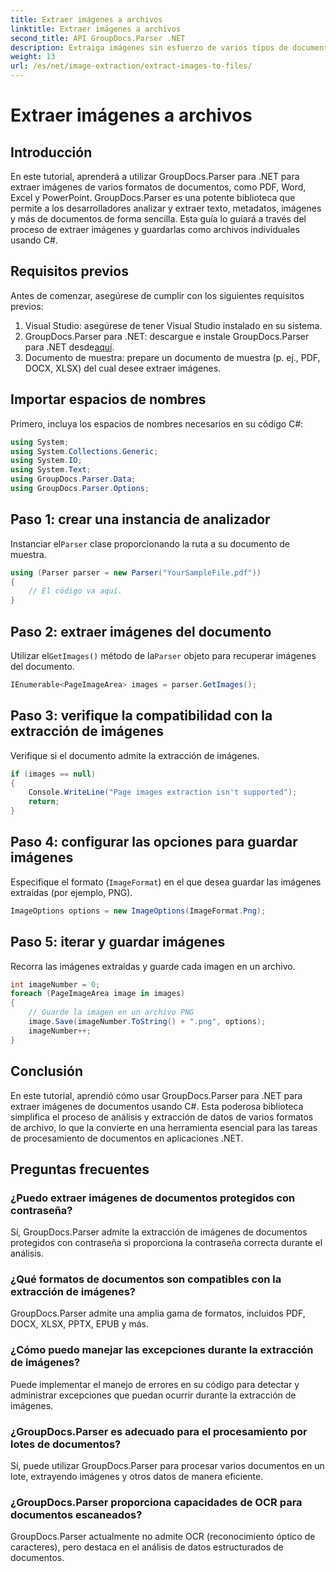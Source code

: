 ```yaml
---
title: Extraer imágenes a archivos
linktitle: Extraer imágenes a archivos
second_title: API GroupDocs.Parser .NET
description: Extraiga imágenes sin esfuerzo de varios tipos de documentos como PDF y DOCX utilizando GroupDocs.Parser para .NET. Simplifique sus tareas de análisis de documentos.
weight: 13
url: /es/net/image-extraction/extract-images-to-files/
---
```


# Extraer imágenes a archivos

## Introducción
En este tutorial, aprenderá a utilizar GroupDocs.Parser para .NET para extraer imágenes de varios formatos de documentos, como PDF, Word, Excel y PowerPoint. GroupDocs.Parser es una potente biblioteca que permite a los desarrolladores analizar y extraer texto, metadatos, imágenes y más de documentos de forma sencilla. Esta guía lo guiará a través del proceso de extraer imágenes y guardarlas como archivos individuales usando C#.
## Requisitos previos
Antes de comenzar, asegúrese de cumplir con los siguientes requisitos previos:
1. Visual Studio: asegúrese de tener Visual Studio instalado en su sistema.
2.  GroupDocs.Parser para .NET: descargue e instale GroupDocs.Parser para .NET desde[aquí](https://releases.groupdocs.com/parser/net/).
3. Documento de muestra: prepare un documento de muestra (p. ej., PDF, DOCX, XLSX) del cual desee extraer imágenes.

## Importar espacios de nombres
Primero, incluya los espacios de nombres necesarios en su código C#:
```csharp
using System;
using System.Collections.Generic;
using System.IO;
using System.Text;
using GroupDocs.Parser.Data;
using GroupDocs.Parser.Options;
```
## Paso 1: crear una instancia de analizador
 Instanciar el`Parser` clase proporcionando la ruta a su documento de muestra.
```csharp
using (Parser parser = new Parser("YourSampleFile.pdf"))
{
    // El código va aquí.
}
```
## Paso 2: extraer imágenes del documento
 Utilizar el`GetImages()` método de la`Parser` objeto para recuperar imágenes del documento.
```csharp
IEnumerable<PageImageArea> images = parser.GetImages();
```
## Paso 3: verifique la compatibilidad con la extracción de imágenes
Verifique si el documento admite la extracción de imágenes.
```csharp
if (images == null)
{
    Console.WriteLine("Page images extraction isn't supported");
    return;
}
```
## Paso 4: configurar las opciones para guardar imágenes
Especifique el formato (`ImageFormat`) en el que desea guardar las imágenes extraídas (por ejemplo, PNG).
```csharp
ImageOptions options = new ImageOptions(ImageFormat.Png);
```
## Paso 5: iterar y guardar imágenes
Recorra las imágenes extraídas y guarde cada imagen en un archivo.
```csharp
int imageNumber = 0;
foreach (PageImageArea image in images)
{
    // Guarde la imagen en un archivo PNG
    image.Save(imageNumber.ToString() + ".png", options);
    imageNumber++;
}
```

## Conclusión
En este tutorial, aprendió cómo usar GroupDocs.Parser para .NET para extraer imágenes de documentos usando C#. Esta poderosa biblioteca simplifica el proceso de análisis y extracción de datos de varios formatos de archivo, lo que la convierte en una herramienta esencial para las tareas de procesamiento de documentos en aplicaciones .NET.

## Preguntas frecuentes
### ¿Puedo extraer imágenes de documentos protegidos con contraseña?
Sí, GroupDocs.Parser admite la extracción de imágenes de documentos protegidos con contraseña si proporciona la contraseña correcta durante el análisis.
### ¿Qué formatos de documentos son compatibles con la extracción de imágenes?
GroupDocs.Parser admite una amplia gama de formatos, incluidos PDF, DOCX, XLSX, PPTX, EPUB y más.
### ¿Cómo puedo manejar las excepciones durante la extracción de imágenes?
Puede implementar el manejo de errores en su código para detectar y administrar excepciones que puedan ocurrir durante la extracción de imágenes.
### ¿GroupDocs.Parser es adecuado para el procesamiento por lotes de documentos?
Sí, puede utilizar GroupDocs.Parser para procesar varios documentos en un lote, extrayendo imágenes y otros datos de manera eficiente.
### ¿GroupDocs.Parser proporciona capacidades de OCR para documentos escaneados?
GroupDocs.Parser actualmente no admite OCR (reconocimiento óptico de caracteres), pero destaca en el análisis de datos estructurados de documentos.